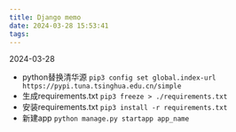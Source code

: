 ```yaml
---
title: Django memo
date: 2024-03-28 15:53:41
tags:
---
```

2024-03-28
- python替换清华源 `pip3 config set global.index-url https://pypi.tuna.tsinghua.edu.cn/simple`
- 生成requirements.txt `pip3 freeze > ./requirements.txt`
- 安装requirements.txt `pip3 install -r requirements.txt`
- 新建app `python manage.py startapp app_name`
